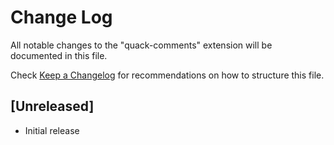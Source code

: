# Change Log

All notable changes to the "quack-comments" extension will be documented in this file.

Check [Keep a Changelog](http://keepachangelog.com/) for recommendations on how to structure this file.

## [Unreleased]

- Initial release
